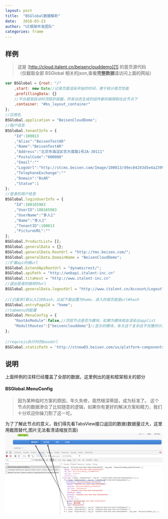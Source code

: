 ```yaml
---
layout: post
title:  "BSGlobal数据解析"
date:   2016-03-23
author: "UI框架开发团队"
categories: frame
---
```

## 样例

>这是 [http://cloud.italent.cn/beisenclouddemo][1] 的首页源代码<br/>
>（仅截取全部 BSGlobal 相关的json,查看**完整数据**请访问上面的网站）

```javascript
var BSGlobal = {root: "/" 
	,start: new Date//记录页面渲染开始的时间，便于统计首页性能
	,prefillingData: {} 
	//平台框架启动时顶层的容器，所有动态生成的组件都将被限制在此节点下
	,container: "#bs_layout_container"
};
//应用名
BSGlobal.application = "BeisenCloudDemo";
//租户信息
BSGlobal.tenantInfo = {
	"Id":100013
	,"Alias":"BeisenTestAR"
	,"Name":"BeisenTestAR"
	,"Address":"北京市海淀区农大南路1号2A-30111"
	,"PostalCode":"000000"
	,"Email":""
	,"LogoUrl":"http://stcms.beisen.com/Image/100013/d9ec04243d5e4a2399214eb2abb1566f.png"
	,"TelephoneExchange":""
	,"Domain":"BsAR"
	,"Statue":1
};
//登录的用户信息
BSGlobal.loginUserInfo = {
	"Id":108165983
	,"UserID":108165983
	,"UserName":"多人1"
	,"Name":"多人1"
	,"TenantID":100013
	,"PictureURL":""
};
BSGlobal.ProductList= [];
BSGlobal.generalData = {};
BSGlobal.generalData.RootUrl = "http://tms.beisen.com/";
BSGlobal.generalData.DomainName = "BeisenCloudDemo";
//扩展api的根url
BSGlobal.ExtendApiRootUrl = "dynamicrest/";
BSGlobal.apiPath = "http://webapi.italent-inc.cn"
BSGlobal.titaHost = "http://www.italent-inc.cn"
//退出登录的跳转的url
BSGlobal.generalData.logoutUrl = "http://www.italent.cn/Account/Logout";

//[已废弃]默认入口的hash，比如下面设置为home，进入的首页就是url#hash
BSGlobal.entryPageId = "home";
//tabmenu的配置
BSGlobal.MenuConfig = {
	"RootAsModule":false,//顶层节点是否为模块，如果为模块就会渲染出applist
	"ModultRoutes":["beisenclouddemo"]//显示的模块，有关这个复杂且不优雅的计算方式请见...
};

//requrejs执行时的baseUrl
BSGlobal.staticPath = 'http://stnew03.beisen.com/ux/platform-components/release/app'
```

## 说明
上面样例的注释已经覆盖了全部的数据，这里例出的是和框架相关的部分

#### BSGlobal.MenuConfig

> 因为某种临时方案的原因，年久失修，竟然根深蒂固，成为标准了。
这个节点的数据渗合了比较随意的逻辑，如果你有更好的解决方案和精力，我们十分欢迎你操刀割了这一坨。

为了了解此节点的意义，我们得先看TabsView接口返回的数据(数据量过大，这里用截图替代,图片无法看清请缩放页面)
![tabsmenu][2]



[1]:http://cloud.italent.cn/beisenclouddemo
[2]:/img/tabmenus.png